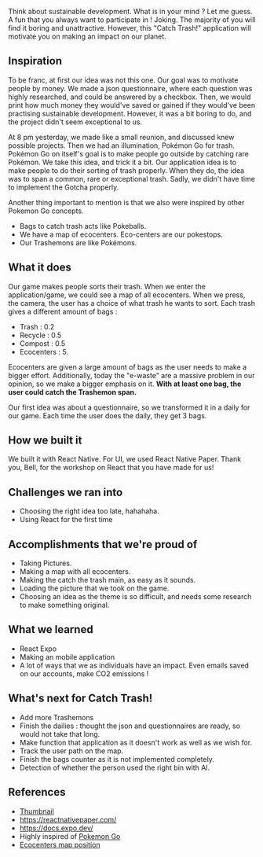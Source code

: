 Think about sustainable development. What is in your mind ? Let me guess. A fun that you always want to participate in ! Joking. The majority of you will find it boring and unattractive. However, this "Catch Trash!" application will motivate you on making an impact on our planet. 

## Inspiration

To be franc, at first our idea was not this one. Our goal was to motivate people by money. We made a json questionnaire, where each question was highly researched, and could be answered by a checkbox. Then, we would print how much money they would've saved or gained if they would've been practising sustainable development. However, it was a bit boring to do, and the project didn't seem exceptional to us. 

At 8 pm yesterday, we made like a small reunion, and discussed knew possible projects. Then we had an illumination, Pokémon Go for trash. Pokémon Go on itself's goal is to make people go outside by catching rare Pokémon. We take this idea, and trick it a bit. Our application idea is to make people to do their sorting of trash properly. When they do, the idea was to span a common, rare or exceptional trash. Sadly, we didn't have time to implement the Gotcha properly. 

Another thing important to mention is that we also were inspired by other Pokemon Go concepts. 

- Bags to catch trash acts like Pokeballs.
- We have a map of ecocenters. Eco-centers are our pokestops. 
- Our Trashemons are like Pokémons.

## What it does

Our game makes people sorts their trash. When we enter the application/game, we could see a map of all ecocenters. When we press, the camera, the user has a choice of what trash he wants to sort. Each trash gives a different amount of bags : 
- Trash : 0.2
- Recycle : 0.5
- Compost : 0.5
- Ecocenters : 5.

Ecocenters are given a large amount of bags as the user needs to make a bigger effort. Additionally, today the "e-waste" are a massive problem in our opinion, so we make a bigger emphasis on it. **With at least one bag, the user could catch the Trashemon span.**

Our first idea was about a questionnaire, so we transformed it in a daily for our game. Each time the user does the daily, they get 3 bags. 

## How we built it

We built it with React Native. 
For UI, we used React Native Paper. 
Thank you, Bell, for the workshop on React that you have made for us!

## Challenges we ran into

- Choosing the right idea too late, hahahaha.
- Using React for the first time

## Accomplishments that we're proud of

- Taking Pictures.
- Making a map with all ecocenters.
- Making the catch the trash main, as easy as it sounds.
- Loading the picture that we took on the game.
- Choosing an idea as the theme is so difficult, and needs some research to make something original.

## What we learned

- React Expo
- Making an mobile application
- A lot of ways that we as individuals have an impact. Even emails saved on our accounts, make CO2 emissions !

## What's next for Catch Trash!

- Add more Trashemons
- Finish the dailies : thought the json and questionnaires are ready, so would not take that long.
- Make function that application as it doesn't work as well as we wish for.
- Track the user path on the map.
- Finish the bags counter as it is not implemented completely. 
- Detection of whether the person used the right bin with AI.

## References 
- [Thumbnail](https://www.dexerto.com/pokemon/pokemon-go-trainer-celebrates-first-4-star-catch-its-literally-trash-2093866/)
- https://reactnativepaper.com/
- https://docs.expo.dev/
- Highly inspired of [Pokemon Go](https://pokemongolive.com/?hl=en)
- [Ecocenters map position](https://www.donneesquebec.ca/recherche/dataset/ecocentres-et-points-de-depot-municipaux)
